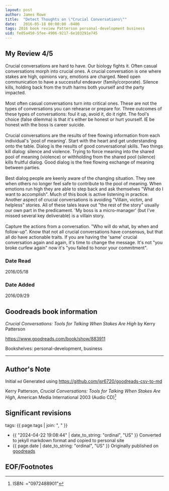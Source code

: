 ```yaml
---
layout: post
author: James Rowe
title:  "Detect Thoughts on \"Crucial Conversations\""
date:   2016-05-18 00:00:00 -0400
tags: 2016 book review Patterson personal-development business
uid: fe05a450-5fee-4906-9217-6e103291e745
---
```




## My Review 4/5

Crucial conversations are hard to have. Our biology fights it. Often casual conversations morph into crucial ones. A crucial conversation is one where stakes are high, opinions vary, emotions are charged. Need open communication to have a successful endeavor (family/corporate). Silence kills, holding back from the truth harms both yourself and the party impacted.<br/><br/>Most often casual conversations turn into critical ones. These are not the types of conversations you can rehearse or prepare for. Three outcomes of these types of conversations: foul it up, avoid it, do it right. The fool's choice (false dilemma) is that it's either be honest or hurt yourself. IE be honest with the boss is career suicide.<br/><br/>Crucial conversations are the results of free flowing information from each individual's 'pool of meaning'. Start with the heart and get understanding onto the table. Dialog is the results of good conversational skills. Two things kill dialog: silence and violence. Trying to force meaning into the shared pool of meaning (violence) or withholding from the shared pool (silence) kills fruitful dialog. Good dialog is the free flowing exchange of meaning between parties.<br/><br/>Best dialog people are keenly aware of the changing situation. They see when others no longer feel safe to contribute to the pool of meaning. When emotions run high they are able to step back and ask themselves "What do I want to accomplish". Much of this book is active listening in practice. Another aspect of crucial conversations is avoiding "Villain, victim, and helpless" stories. All of these tales leave out "the rest of the story" usually our own part in the predicament. 'My boss is a micro-manager' (but I've missed several key deliverable) is a villain story.<br/><br/>Capture the actions from a conversation. "Who will do what, by when and follow-up". Know that not all crucial conversations have consensus, but that all do have actionable traits. If you are having the 'same' crucial conversation again and again, it's time to change the message. It's not "you broke curfew again" now it's "you failed to honor your commitment". 

### Date Read
2016/05/18

### Date Added
2016/09/29

## Goodreads book information

*Crucial Conversations: Tools for Talking When Stakes Are High* by Kerry Patterson

https://www.goodreads.com/book/show/883911

Bookshelves: personal-development, business

---

## Author's Note

Initial `md` Generated using https://github.com/jsr6720/goodreads-csv-to-md

Kerry Patterson, *Crucial Conversations: Tools for Talking When Stakes Are High*,  American Media International 2003 (Audio CD)[^1]

## Significant revisions

tags: {{ page.tags | join: ", " }} <!-- todo move this somewhere -->

- {{ "2024-04-22 19:08:44" | date_to_string: "ordinal", "US" }} Converted to jekyll markdown format and copied to personal site
- {{ page.date | date_to_string: "ordinal", "US" }} Originally published on [goodreads](https://www.goodreads.com)

## EOF/Footnotes

[^1]: ISBN: ="0972488901"